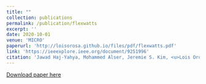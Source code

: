 ```yaml
---
title: ""
collection: publications
permalink: /publication/flexwatts
excerpt: ''
date: 2020-10-01
venue: 'MICRO'
paperurl: 'http://loisorosa.github.io/files/pdf/flexwatts.pdf'
link: 'https://ieeexplore.ieee.org/document/9251996'
citation: 'Jawad Haj-Yahya, Mohammed Alser, Jeremie S. Kim, <u>Lois Orosa</u>, Efraim Rotem, Avi Mendelson, Anupam Chattopadhyay, and Onur Mutlu.<b>"FlexWatts: A Power-and Workload-Aware Hybrid Power Delivery Network for Energy-Efficient Microprocessors."</b> In 53rd Annual IEEE/ACM International Symposium on Microarchitecture (MICRO), 2020.'
---
```

[Download paper here](http://loisorosa.github.io/files/pdf/flexwatts.pdf)

